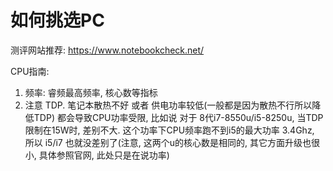 # 如何挑选PC

测评网站推荐: https://www.notebookcheck.net/

CPU指南:
1. 频率: 睿频最高频率, 核心数等指标
2. 注意 TDP. 笔记本散热不好 或者 供电功率较低(一般都是因为散热不行所以降低TDP) 都会导致CPU功率受限, 比如说 对于 8代i7-8550u/i5-8250u, 当TDP限制在15W时, 差别不大. 这个功率下CPU频率跑不到i5的最大功率 3.4Ghz, 所以 i5/i7 也就没差别了(注意, 这两个u的核心数是相同的, 其它方面升级也很小, 具体参照官网, 此处只是在说功率)